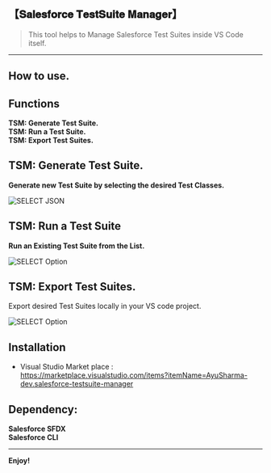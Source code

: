 
## 【𝐒𝐚𝐥𝐞𝐬𝐟𝐨𝐫𝐜𝐞 𝐓𝐞𝐬𝐭𝐒𝐮𝐢𝐭𝐞 𝐌𝐚𝐧𝐚𝐠𝐞𝐫】

  

> This tool helps to Manage Salesforce Test Suites inside VS Code itself.

  

---

  

## How to use.

  

## Functions
**TSM: Generate Test Suite.**<br/>
**TSM: Run a Test Suite.**<br/>
**TSM: Export Test Suites.**<br/>

## TSM: Generate Test Suite.
 **Generate new Test Suite by selecting the desired  Test Classes.**

![SELECT JSON](Images/GenerateTS.gif)


## TSM: Run a Test Suite
**Run an Existing Test Suite from the List.**
  
 ![SELECT Option](Images/RunSingleTS.gif)


## TSM: Export Test Suites.
Export desired Test Suites locally in your VS code project.

![SELECT Option](Images/ExportTS.gif)


  

## Installation

  
  

- Visual Studio Market place : https://marketplace.visualstudio.com/items?itemName=AyuSharma-dev.salesforce-testsuite-manager

  

## Dependency:

**Salesforce SFDX**<br/>
**Salesforce CLI**<br/>
  
---

**Enjoy!**
